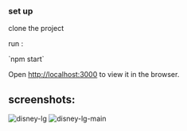 ### set up 
<p>clone the project</p>
<p>run : </p> 
`npm start`

Open [http://localhost:3000](http://localhost:3000) to view it in the browser.


## screenshots:
![disney-lg](https://user-images.githubusercontent.com/68134403/139709647-9dbcc565-2f2e-4fed-ab52-cacd8a1d5e81.png)
![disney-lg-main](https://user-images.githubusercontent.com/68134403/139709670-3fb14f47-aca1-4574-90ac-5ec1870cfbef.png)



